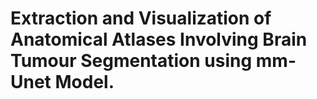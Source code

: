 # Extraction and Visualization of Anatomical Atlases Involving Brain Tumour Segmentation using mm-Unet Model.
